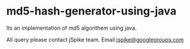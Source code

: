 # md5-hash-generator-using-java
Its an implementation of md5 algorithem using java. 


All query please contact jSpike team. Email:jspike@googlegroups.com
